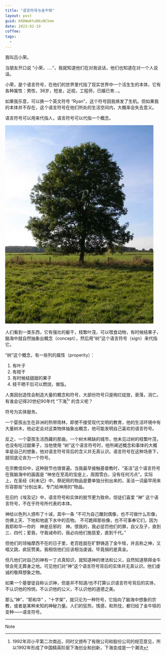```yaml
---
title: "语言符号与金牛犊"
layout: post
guid: K6DWwKtuNkvNCVem
date: 2023-02-19
coffee:
tags:
  -
---
```


我叫吕小荣。

当朋友开口说 “小荣，....“，我就知道他们在对我说话，他们也知道在对一个人说话。

小荣，是个语言符号，在他们的世界里代指了现实世界中一个活生生的本体，它有各种属性：男性，36岁，短发，近视，工程师，已婚已育...。

如果我乐意，可以换一个英文符号 “Ryan”，这个符号因我焕发了生机。但如果我的本体并不存在，这个语言符号在他们所处的生活空间内，大概率会失去意义。

语言符号可以用来代指人，语言符号可以代指一个概念。


![](/media/files/2023/2023-02-19-tree.jpg)


人们看到一类东西，它有强壮的躯干，枝繁叶茂，可以喂食动物，有时候结果子，脑海中就自然抽象出概念（concept），然后用“树”这个语言符号（sign）来代指它。

“树”这个概念，有一些列的属性（properity）：

1. 有叶子
2. 有枝干
2. 有时候结甜甜的果子
3. 枝干晒干后可以燃烧，做饭。

人类因创造性会制造大量的概念和符号，大部份符号只是绚烂绽放，衰落，消亡。有谁会记得20世纪90年代 “下海[^1]” 的含义呢？

符号为实体服务。

一个婴孩出生在非洲的热带雨林，即使不接受现代文明的教育，他的生活环境中有大量树木，他必定会对这类物体抽象出概念，他可能发明自己喜欢的语言符号。

反之，一个婴孩生活西藏的那曲，一个树木稀缺的城市，他未见过树的枝繁叶茂，也没有吃过甜果子，当他使用 “树”这个语言符号时，他所阐述概念和事体的大概率是自己的想象，他对语言符号背后的含义并无真认识。语言符号在这种场景下，就彻底沦丧为一个符号。

在宗教信仰中，这种脱节也很普遍。当我最早接触基督教时，“圣洁”这个语言符号在我脑海中的画面是 “神坐在至高的宝座上，周围雪白，没有任何污点”。实际上，在圣经《利未记》中，祭祀用的物品是要单独分别出来的，圣洁一词最早用来形容那些“分别出来，专门给神用的”物品。

在旧约《埃及记》中，语言符号和实体的脱节更为致命。信徒们喜爱 “神” 这个语言符号，不在乎符号所代表的本体。

神给以色列人颁布了十诫，其中一条 “不可为自己雕刻偶像，也不可做什么形像，仿佛上天、下地和地底下水中的百物。 不可跪拜那些像，也不可事奉它们，因为我耶和华—你的　神是忌邪的　神。恨我的，我必惩罚他们的罪，自父及子，直到三、四代；爱我，守我诫命的，我必向他们施慈爱，直到千代。”

但他们的领袖摩西不在的日子里，老百姓就在旷野铸造了金牛犊，并且称之神，又唱又跳，疯狂赞美。我相信他们应该相当虔诚，毕竟捐的是真金。

但凡他们对自己的神有一丁点真知识，就知道神的律法和公义，自然知道祭拜金牛犊会死无葬身之地。可见他们对“神”这个语言符号背后的实体并无真认识。他们虔诚的敬拜想象之物。

如果一个基督徒自称认识神，但是并不知道/也不打算认识语言符号背后的实体，不认识他的怜悯，不认识他的公义，不认识他的道德之美。


那么“神”，“耶和华” ，“十字架”，就只沦为一种符号，它指向了脑海中想象的宗教，或者是某种未知的神秘力量。人们的狂热，情感，和热忱，都归给了金牛犊的变种——语言符号。

---

Note

[^1]: 1992年邓小平第二次南巡，同时又颁布了有限公司和股份公司的规范意见，所以1992年形成了中国精英阶层下海创业和创新，下海变成是一个潮流
